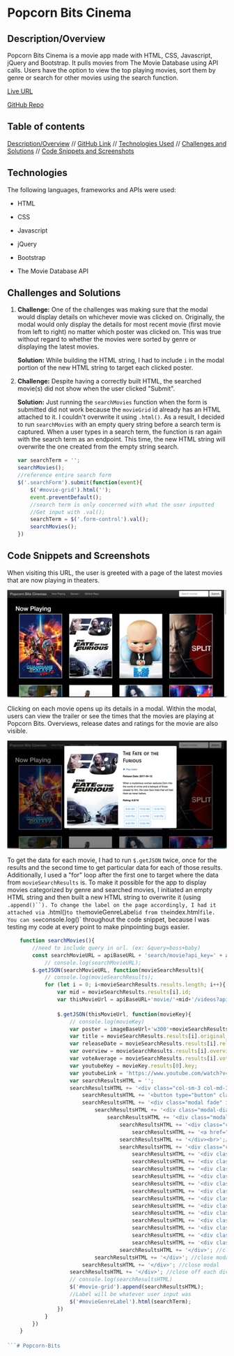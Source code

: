 # Popcorn Bits Cinema

## Description/Overview
Popcorn Bits Cinema is a movie app made with HTML, CSS, Javascript, jQuery and Bootstrap. It pulls movies from The Movie Database using API calls. Users have the option to view the top playing movies, sort them by genre or search for other movies using the search function.

[Live URL](http://www.dangconnie.com/movie-app/)

[GitHub Repo](https://github.com/dangconnie/movie-app)

## Table of contents

[Description/Overview](#description/overview) // [GitHub Link](#github-link) // [Technologies Used](#technologies) // [Challenges and Solutions](#challenges-and-solutions) // [Code Snippets and Screenshots](#code-snippets-and-screenshots)



## Technologies
The following languages, frameworks and APIs were used:

  * HTML

  * CSS

  * Javascript

  * jQuery

  * Bootstrap
  
  * The Movie Database API 
  

## Challenges and Solutions
1.  **Challenge:** One of the challenges was making sure that the modal would display details on whichever movie was clicked on. Originally, the modal would only display the details for most recent movie (first movie from left to right) no matter which poster was clicked on. This was true without regard to whether the movies were sorted by genre or displaying the latest movies.

   	**Solution:** While building the HTML string, I had to include `i` in the modal portion of the new HTML string to target each clicked poster. 


2. **Challenge:** Despite having a correctly built HTML, the searched movie(s) did not show when the user clicked "Submit". 

  	**Solution:** Just running the `searchMovies` function when the form is submitted did not work because the `movieGrid` id already has an HTML attached to it. I couldn't overwrite it using `.html()`. As a result, I decided to run `searchMovies` with an empty query string before a search term is captured. When a user types in a search term, the function is ran again with the search term as an endpoint. This time, the new HTML string will overwrite the one created from the empty string search. 

  	```js
  	var searchTerm = '';
	searchMovies();
	//reference entire search form
	$('.searchForm').submit(function(event){
		$('#movie-grid').html('');
		event.preventDefault();
		//search term is only concerned with what the user inputted 
		//Get input with .val();
		searchTerm = $('.form-control').val();
		searchMovies();
	})

  	```

## Code Snippets and Screenshots

When visiting this URL, the user is greeted with a page of the latest movies that are now playing in theaters.

![alt](IMG/movieAppScreenshot.png)

Clicking on each movie opens up its details in a modal. Within the modal, users can view the trailer or see the times that the movies are playing at Popcorn Bits. Overviews, release dates and ratings for the movie are also visible.

![alt](IMG/movieModal.png)

To get the data for each movie, I had to run `$.getJSON` twice, once for the results and the second time to get particular data for each of those results. Additionally, I used a "for" loop after the first one to target where the data from `movieSearchResults` is. To make it possible for the app to display movies categorized by genre and searched movies, I initiated an empty HTML string and then built a new HTML string to overwrite it (using `.append()``). To change the label on the page accordingly, I had it attached via `.html()` to the `movieGenreLabel` id from the `index.html` file. You can see `console.log()` throughout the code snippet, because I was testing my code at every point to make pinpointing bugs easier.

```js
	function searchMovies(){
		//need to include query in url. (ex: &query=boss+baby)
		const searchMovieURL = apiBaseURL + 'search/movie?api_key=' + apiKey + '&language=en-US&page=1&include_adult=false&query=' + searchTerm;
			// console.log(searchMovieURL);
		$.getJSON(searchMovieURL, function(movieSearchResults){
			// console.log(movieSearchResults);
			for (let i = 0; i<movieSearchResults.results.length; i++){
				var mid = movieSearchResults.results[i].id;
				var thisMovieUrl = apiBaseURL+'movie/'+mid+'/videos?api_key=' + apiKey;		

				$.getJSON(thisMovieUrl, function(movieKey){
					// console.log(movieKey)
					var poster = imageBaseUrl+'w300'+movieSearchResults.results[i].poster_path;
					var title = movieSearchResults.results[i].original_title;
					var releaseDate = movieSearchResults.results[i].release_date;
					var overview = movieSearchResults.results[i].overview;
					var voteAverage = movieSearchResults.results[i].vote_average;
					var youtubeKey = movieKey.results[0].key;
					var youtubeLink = 'https://www.youtube.com/watch?v='+youtubeKey;
					var searchResultsHTML = '';
					searchResultsHTML += '<div class="col-sm-3 col-md-3 col-lg-3 eachMovie">';
						searchResultsHTML += '<button type="button" class="btnModal" data-toggle="modal" data-target="#exampleModal'+ i + '" data-whatever="@' + i + '">'+'<img src="'+poster+'"></button>'; 
						searchResultsHTML += '<div class="modal fade" id="exampleModal' + i +'" tabindex="-1" role="dialog" aria-labelledby="exampleModalLabel" aria-hidden="true">';
							searchResultsHTML += '<div class="modal-dialog" role="document">';
								searchResultsHTML += '<div class="modal-content col-sm-12 col-lg-12">';
									searchResultsHTML += '<div class="col-sm-6 moviePosterInModal">';
										searchResultsHTML += '<a href="'+youtubeLink+'"><img src="'+poster+'"></a>'; 
									searchResultsHTML += '</div><br>';//close trailerLink
									searchResultsHTML += '<div class="col-sm-6 movieDetails">';
										searchResultsHTML += '<div class="movieName">'+title+'</div><br>';
										searchResultsHTML += '<div class="linkToTrailer"><a href="'+youtubeLink+'"><span class="glyphicon glyphicon-play"></span>&nbspPlay trailer</a>' + '</div><br>';	
										searchResultsHTML += '<div class="release">Release Date: '+releaseDate+'</div><br>';
										searchResultsHTML += '<div class="overview">' +overview+ '</div><br>';
										searchResultsHTML += '<div class="rating">Rating: '+voteAverage+ '/10</div><br>';
										searchResultsHTML += '<div class="col-sm-3 btn btn-primary">8:30 AM' + '</div>';
										searchResultsHTML += '<div class="col-sm-3 btn btn-primary">10:00 AM' + '</div>';
										searchResultsHTML += '<div class="col-sm-3 btn btn-primary">12:30 PM' + '</div>';
										searchResultsHTML += '<div class="col-sm-3 btn btn-primary">3:00 PM' + '</div>';
										searchResultsHTML += '<div class="col-sm-3 btn btn-primary">4:10 PM' + '</div>';
										searchResultsHTML += '<div class="col-sm-3 btn btn-primary">5:30 PM' + '</div>';
										searchResultsHTML += '<div class="col-sm-3 btn btn-primary">8:00 PM' + '</div>';
										searchResultsHTML += '<div class="col-sm-3 btn btn-primary">10:30 PM' + '</div>';
									searchResultsHTML += '</div>'; //close movieDetails
							searchResultsHTML += '</div>'; //close modal-dialog
						searchResultsHTML += '</div>'; //close modal
					searchResultsHTML += '</div>'; //close off each div
					// console.log(searchResultsHTML)
					$('#movie-grid').append(searchResultsHTML);
					//Label will be whatever user input was
					$('#movieGenreLabel').html(searchTerm);	
				})
			}
		})
	}

```#   P o p c o r n - B i t s 
 
 
